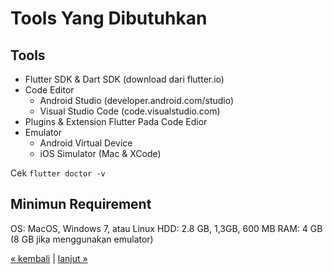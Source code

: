 # Tools Yang Dibutuhkan

## Tools

- Flutter SDK & Dart SDK (download dari flutter.io)
- Code Editor
  - Android Studio (developer.android.com/studio) 
  - Visual Studio Code (code.visualstudio.com)
- Plugins & Extension Flutter Pada Code Edior
- Emulator
  - Android Virtual Device
  - iOS Simulator (Mac & XCode)

Cek `flutter doctor -v` 

## Minimun Requirement

OS: MacOS, Windows 7, atau Linux
HDD: 2.8 GB, 1,3GB, 600 MB
RAM: 4 GB (8 GB jika menggunakan emulator)

[&laquo; kembali](README.md) | [lanjut &raquo;](03.md)